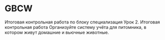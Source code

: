 # GBCW
Итоговая контрольная работа по блоку специализация Урок 2. Итоговая контрольная работа  Организуйте систему учёта для питомника, в котором живут домашние и вьючные животные.
